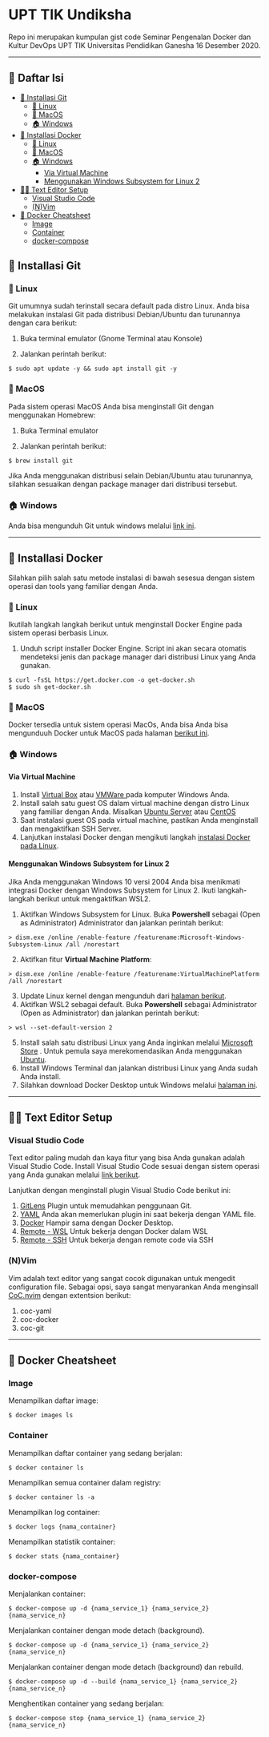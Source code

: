 # UPT TIK Undiksha

Repo ini merupakan kumpulan gist code Seminar Pengenalan Docker dan Kultur 
DevOps UPT TIK Universitas Pendidikan Ganesha 16 Desember 2020.

---

## 📄 Daftar Isi


<!-- vim-markdown-toc GFM -->

* [🌿 Installasi Git](#-installasi-git)
	* [🐧 Linux](#-linux)
	* [🍎 MacOS](#-macos)
	* [🏠 Windows](#-windows)
* [🐳 Installasi Docker](#-installasi-docker)
	* [🐧 Linux](#-linux-1)
	* [🍎 MacOS](#-macos-1)
	* [🏠 Windows](#-windows-1)
		* [Via Virtual Machine](#via-virtual-machine)
		* [Menggunakan Windows Subsystem for Linux 2](#menggunakan-windows-subsystem-for-linux-2)
* [👩‍💻 Text Editor Setup](#-text-editor-setup)
	* [Visual Studio Code](#visual-studio-code)
	* [(N)Vim](#nvim)
* [📝 Docker Cheatsheet](#-docker-cheatsheet)
	* [Image](#image)
	* [Container](#container)
	* [docker-compose](#docker-compose)

<!-- vim-markdown-toc -->

## 🌿 Installasi Git

### 🐧 Linux

Git umumnya sudah terinstall secara default pada distro Linux. Anda bisa melakukan
instalasi Git pada distribusi Debian/Ubuntu dan turunannya dengan cara berikut:
1. Buka terminal emulator (Gnome Terminal atau Konsole)

2. Jalankan perintah berikut:

```
$ sudo apt update -y && sudo apt install git -y
```

### 🍎 MacOS

Pada sistem operasi MacOS Anda bisa menginstall Git dengan menggunakan Homebrew:

1. Buka Terminal emulator

2. Jalankan perintah berikut:


```console
$ brew install git
```

Jika Anda menggunakan distribusi selain Debian/Ubuntu atau turunannya, silahkan
sesuaikan dengan package manager dari distribusi tersebut.

### 🏠 Windows

Anda bisa mengunduh Git untuk windows melalui [link ini](https://git-scm.com/download/win).

--- 


## 🐳 Installasi Docker

Silahkan pilih salah satu metode instalasi di bawah sesesua dengan sistem operasi
dan tools yang familiar dengan Anda.

### 🐧 Linux

Ikutilah langkah langkah berikut untuk menginstall Docker Engine pada sistem operasi
berbasis Linux.

1. Unduh script installer Docker Engine. Script ini akan secara otomatis mendeteksi
jenis dan package manager dari distribusi Linux yang Anda gunakan.

```console
$ curl -fsSL https://get.docker.com -o get-docker.sh
$ sudo sh get-docker.sh
```


### 🍎 MacOS

Docker tersedia untuk sistem operasi MacOs, Anda bisa Anda bisa mengunduuh
Docker untuk MacOS pada halaman [berikut ini](https://hub.docker.com/editions/community/docker-ce-desktop-macm).


### 🏠 Windows 

#### Via Virtual Machine

1. Install [Virtual Box](https://www.virtualbox.org/wiki/Downloads) atau [VMWare ](https://my.vmware.com/en/web/vmware/downloads/info/slug/desktop_end_user_computing/vmware_workstation_player/16_0) 
pada komputer Windows Anda. 
2. Install salah satu guest OS dalam virtual machine dengan distro Linux yang 
familiar dengan Anda. Misalkan [Ubuntu Server](https://ubuntu.com/donwload/server) atau [CentOS](https://www.centos.org/download/)
3. Saat instalasi guest OS pada virtual machine, pastikan Anda menginstall
dan mengaktifkan SSH Server.
4. Lanjutkan instalasi Docker dengan mengikuti langkah [instalasi Docker pada Linux](#-linux-1).

#### Menggunakan Windows Subsystem for Linux 2


Jika Anda menggunakan Windows 10 versi 2004 Anda bisa menikmati integrasi Docker dengan
Windows Subsystem for Linux 2. Ikuti langkah-langkah berikut untuk mengaktifkan WSL2.

1. Aktifkan Windows Subsystem for Linux. Buka **Powershell** sebagai (Open as Administrator) 
Administrator dan jalankan perintah berikut:

```console
> dism.exe /online /enable-feature /featurename:Microsoft-Windows-Subsystem-Linux /all /norestart
```

2. Aktifkan fitur **Virtual Machine Platform**:

```console
> dism.exe /online /enable-feature /featurename:VirtualMachinePlatform /all /norestart
```

3. Update Linux kernel dengan mengunduh dari [halaman berikut](https://wslstorestorage.blob.core.windows.net/wslblob/wsl_update_x64.msi).
4. Aktifkan WSL2 sebagai default. Buka **Powershell** sebagai Administrator 
(Open as Administrator) dan jalankan perintah berikut:

```console
> wsl --set-default-version 2
```

5. Install salah satu distribusi Linux yang Anda inginkan melalui [Microsoft Store](https://aka.ms/wslstore) .
Untuk pemula saya merekomendasikan Anda menggunakan [Ubuntu](https://aka.ms/wslstore).
6. Install Windows Terminal dan jalankan distribusi Linux yang Anda sudah Anda install.
7. Silahkan download Docker Desktop untuk Windows melalui [halaman ini](https://hub.docker.com/editions/community/docker-ce-desktop-windowsm).

---

## 👩‍💻 Text Editor Setup

### Visual Studio Code

Text editor paling mudah dan kaya fitur yang bisa Anda gunakan adalah Visual
Studio Code. Install Visual Studio Code sesuai dengan sistem operasi yang Anda gunakan 
melalui [link berikut](https://code.visualstudio.com/download).

Lanjutkan dengan menginstall plugin Visual Studio Code berikut  ini:
1. [GitLens](https://marketplace.visualstudio.com/items?itemName=eamodio.gitlens)
Plugin untuk memudahkan penggunaan Git.
2. [YAML](https://marketplace.visualstudio.com/items?itemName=redhat.vscode-yaml)
Anda akan memerlukan plugin ini saat bekerja dengan YAML file.
3. [Docker](https://marketplace.visualstudio.com/items?itemName=ms-azuretools.vscode-docker)
Hampir sama dengan Docker Desktop.
4. [Remote - WSL](https://marketplace.visualstudio.com/items?itemName=ms-vscode-remote.remote-wsl)
Untuk bekerja dengan Docker dalam WSL
5. [Remote - SSH](https://marketplace.visualstudio.com/items?itemName=ms-vscode-remote.remote-ssh)
Untuk bekerja dengan remote code via SSH  

### (N)Vim

Vim adalah text editor yang sangat cocok digunakan untuk mengedit configuration 
file. Sebagai opsi, saya sangat menyarankan Anda menginsall [CoC.nvim](https://github.com/neoclide/coc.nvim) 
dengan extentsion berikut:

1. coc-yaml
2. coc-docker
3. coc-git

---

## 📝 Docker Cheatsheet

### Image

Menampilkan daftar image:
```console
$ docker images ls
```

### Container

Menampilkan daftar container yang sedang berjalan:
```console
$ docker container ls
```

Menampilkan semua container dalam registry:
```console
$ docker container ls -a
```

Menampilkan log container:
```console
$ docker logs {nama_container}
```

Menampilkan statistik container:
```console
$ docker stats {nama_container}
```

### docker-compose

Menjalankan container:

```console
$ docker-compose up -d {nama_service_1} {nama_service_2} {nama_service_n}
```

Menjalankan container dengan mode detach (background).

```console
$ docker-compose up -d {nama_service_1} {nama_service_2} {nama_service_n}
```

Menjalankan container dengan mode detach (background) dan rebuild.

```console
$ docker-compose up -d --build {nama_service_1} {nama_service_2} {nama_service_n}
```

Menghentikan container yang sedang berjalan:

```console
$ docker-compose stop {nama_service_1} {nama_service_2} {nama_service_n}
```


